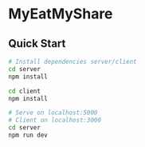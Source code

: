 # MyEatMyShare

## Quick Start

```bash
# Install dependencies server/client
cd server
npm install

cd client
npm install

# Serve on localhost:5000
# Client on localhost:3000 
cd server
npm run dev
```
